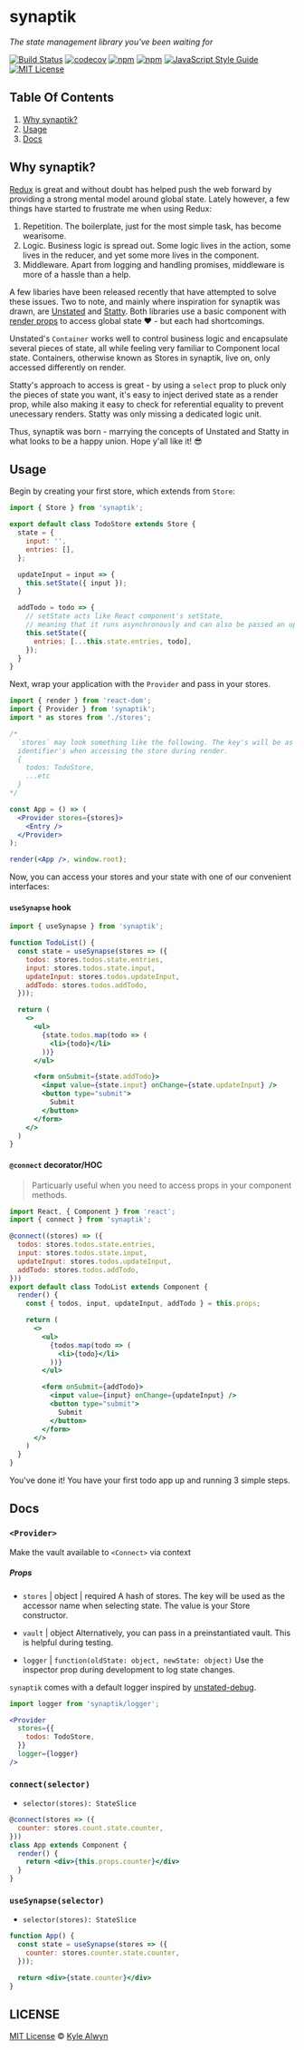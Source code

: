 # synaptik
_The state management library you've been waiting for_

[![Build Status](https://travis-ci.org/sappira-inc/synaptik.svg?branch=master)](https://travis-ci.org/sappira-inc/synaptik) [![codecov](https://codecov.io/gh/sappira-inc/synaptik/branch/master/graph/badge.svg)](https://codecov.io/gh/sappira-inc/synaptik)
[![npm](https://img.shields.io/npm/v/synaptik.svg)](https://www.npmjs.com/package/synaptik)
[![npm](https://img.shields.io/npm/dm/synaptik.svg)](https://npm-stat.com/charts.html?package=synaptik&from=2017-05-19)
[![JavaScript Style Guide](https://img.shields.io/badge/code%20style-prettier-brightgreen.svg)](http://standardjs.com/)
[![MIT License](https://img.shields.io/npm/l/synaptik.svg?style=flat-square)](https://github.com/kylealwyn/synaptik/blob/master/LICENSE)

## Table Of Contents
1. [Why synaptik?](#why-synaptik)
2. [Usage](#usage)
3. [Docs](#docs)

## Why synaptik?
[Redux](https://github.com/reactjs/redux) is great and without doubt has helped push the web forward by providing a strong mental model around global state. Lately however, a few things have started to frustrate me when using Redux:

1. Repetition. The boilerplate, just for the most simple task, has become wearisome.
1. Logic. Business logic is spread out. Some logic lives in the action, some lives in the reducer, and yet some more lives in the component.
1. Middleware. Apart from logging and handling promises, middleware is more of a hassle than a help.

A few libaries have been released recently that have attempted to solve these issues. Two to note, and mainly where inspiration for synaptik was drawn, are [Unstated](https://github.com/jamiebuilds/unstated) and [Statty](https://github.com/vesparny/statty). Both libraries use a basic component with [render props](https://reactjs.org/docs/render-props.html) to access global state ❤️ - but each had shortcomings.

Unstated's `Container` works well to control business logic and encapsulate several pieces of state, all while feeling very familiar to Component local state. Containers, otherwise known as Stores in synaptik, live on, only accessed differently on render.

Statty's approach to access is great - by using a `select` prop to pluck only the pieces of state you want, it's easy to inject derived state as a render prop, while also making it easy to check for referential equality to prevent unecessary renders. Statty was only missing a dedicated logic unit.

Thus, synaptik was born - marrying the concepts of Unstated and Statty in what looks to be a happy union. Hope y'all like it! 😎

## Usage

Begin by creating your first store, which extends from `Store`:

```js
import { Store } from 'synaptik';

export default class TodoStore extends Store {
  state = {
    input: '',
    entries: [],
  };

  updateInput = input => {
    this.setState({ input });
  }

  addTodo = todo => {
    // setState acts like React component's setState,
    // meaning that it runs asynchronously and can also be passed an updater function.
    this.setState({
      entries: [...this.state.entries, todo],
    });
  }
}
```

Next, wrap your application with the `Provider` and pass in your stores.

```jsx
import { render } from 'react-dom';
import { Provider } from 'synaptik';
import * as stores from './stores';

/*
  `stores` may look something like the following. The key's will be as
  identifier's when accessing the store during render.
  {
    todos: TodoStore,
    ...etc
  }
*/

const App = () => (
  <Provider stores={stores}>
    <Entry />
  </Provider>
);

render(<App />, window.root);
```

Now, you can access your stores and your state with one of our convenient interfaces:

#### `useSynapse` hook

```jsx
import { useSynapse } from 'synaptik';

function TodoList() {
  const state = useSynapse(stores => ({
    todos: stores.todos.state.entries,
    input: stores.todos.state.input,
    updateInput: stores.todos.updateInput,
    addTodo: stores.todos.addTodo,
  }));

  return (
    <>
      <ul>
        {state.todos.map(todo => (
          <li>{todo}</li>
        ))}
      </ul>

      <form onSubmit={state.addTodo}>
        <input value={state.input} onChange={state.updateInput} />
        <button type="submit">
          Submit
        </button>
      </form>
    </>
  )
}
```

#### `@connect` decorator/HOC
> Particuarly useful when you need to access props in your component methods.

```jsx
import React, { Component } from 'react';
import { connect } from 'synaptik';

@connect((stores) => ({
  todos: stores.todos.state.entries,
  input: stores.todos.state.input,
  updateInput: stores.todos.updateInput,
  addTodo: stores.todos.addTodo,
}))
export default class TodoList extends Component {
  render() {
    const { todos, input, updateInput, addTodo } = this.props;

    return (
      <>
        <ul>
          {todos.map(todo => (
            <li>{todo}</li>
          ))}
        </ul>

        <form onSubmit={addTodo}>
          <input value={input} onChange={updateInput} />
          <button type="submit">
            Submit
          </button>
        </form>
      </>
    )
  }
}
```

You've done it! You have your first todo app up and running 3 simple steps.

## Docs

### `<Provider>`

Make the vault available to `<Connect>` via context

##### Props

- `stores` | object | required
  A hash of stores. The key will be used as the accessor name when selecting state. The value is your Store constructor.

- `vault` | object
  Alternatively, you can pass in a preinstantiated vault. This is helpful during testing.

- `logger` | `function(oldState: object, newState: object)`
  Use the inspector prop during development to log state changes.

`synaptik` comes with a default logger inspired by [unstated-debug](https://github.com/sindresorhus/unstated-debug).

```jsx
import logger from 'synaptik/logger';

<Provider
  stores={{
    todos: TodoStore,
  }}
  logger={logger}
/>
```

### `connect(selector)`
- `selector(stores): StateSlice`

```jsx
@connect(stores => ({
  counter: stores.count.state.counter,
}))
class App extends Component {
  render() {
    return <div>{this.props.counter}</div>
  }
}
```

### `useSynapse(selector)`
- `selector(stores): StateSlice`

```jsx
function App() {
  const state = useSynapse(stores => ({
    counter: stores.counter.state.counter,
  }));

  return <div>{state.counter}</div>
}
```

## LICENSE
[MIT License](LICENSE) © [Kyle Alwyn](kylealwyn.com)
